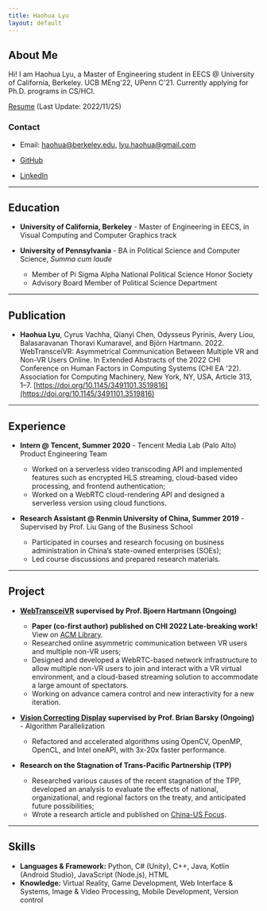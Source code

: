 ```yaml
---
title: Haohua Lyu
layout: default
---
```


## About Me

<!-- <img class="profile-picture" src="sherlock.jpg"> -->

Hi! I am Haohua Lyu, a Master of Engineering student in EECS @ University of California, Berkeley. UCB MEng'22, UPenn C'21. Currently applying for Ph.D. programs in CS/HCI.

[Resume](Haohua_Lyu_Resume_EN_2022_11_T.pdf) (Last Update: 2022/11/25)

### Contact

* Email: [haohua@berkeley.edu](mailto:haohua@berkeley.edu), [lyu.haohua@gmail.com](mailto:lyu.haohua@gmail.com)

* [GitHub](https://github.com/Haohua-Lyu)

* [LinkedIn](https://www.linkedin.com/in/haohualyu/)

---

## Education

* **University of California, Berkeley** - Master of Engineering in EECS, in Visual Computing and Computer Graphics track
* **University of Pennsylvania** - BA in Political Science and Computer Science, *Summa cum laude*

  - Member of Pi Sigma Alpha National Political Science Honor Society
  - Advisory Board Member of Political Science Department

---

## Publication

* **Haohua Lyu**, Cyrus Vachha, Qianyi Chen, Odysseus Pyrinis, Avery Liou, Balasaravanan Thoravi Kumaravel, and Björn Hartmann. 2022. WebTransceiVR: Asymmetrical Communication Between Multiple VR and Non-VR Users Online. In Extended Abstracts of the 2022 CHI Conference on Human Factors in Computing Systems (CHI EA '22). Association for Computing Machinery, New York, NY, USA, Article 313, 1–7. [https://doi.org/10.1145/3491101.3519816](https://doi.org/10.1145/3491101.3519816)

---

## Experience

* **Intern @ Tencent, Summer 2020** - Tencent Media Lab (Palo Alto) Product Engineering Team

  - Worked on a serverless video transcoding API and implemented features such as encrypted HLS streaming, cloud-based video processing, and frontend authentication;
  - Worked on a WebRTC cloud-rendering API and designed a serverless version using cloud functions.

* **Research Assistant @ Renmin University of China, Summer 2019** - Supervised by Prof. Liu Gang of the Business School

  - Participated in courses and research focusing on business administration in China’s state-owned enterprises (SOEs);
  - Led course discussions and prepared research materials.

---

## Project

* **[WebTransceiVR](https://www.behance.net/gallery/133237183/WebTransceiVR-Asymmetric-VR-Collaboration-At-Scale) supervised by Prof. Bjoern Hartmann (Ongoing)**
  - **Paper (co-first author) published on CHI 2022 Late-breaking work!** View on [ACM Library](https://dl.acm.org/doi/abs/10.1145/3491101.3519816).
  - Researched online asymmetric communication between VR users and multiple non-VR users;
  - Designed and developed a WebRTC-based network infrastructure to allow multiple non-VR users to join and interact with a VR virtual environment, and a cloud-based streaming solution to accommodate a large amount of spectators.
  - Working on advance camera control and new interactivity for a new iteration.

* **[Vision Correcting Display](https://barskygroup.wixsite.com/home) supervised by Prof. Brian Barsky (Ongoing)** - Algorithm Parallelization
  
  - Refactored and accelerated algorithms using OpenCV, OpenMP, OpenCL, and Intel oneAPI, with 3x-20x faster performance.

* **Research on the Stagnation of Trans-Pacific Partnership (TPP)**

  - Researched various causes of the recent stagnation of the TPP, developed an analysis to evaluate the effects of national,
organizational, and regional factors on the treaty, and anticipated future possibilities;
  - Wrote a research article and published on [China-US Focus](https://www.chinausfocus.com/finance-economy/why-the-tpp-collapsed). 

---

## Skills
* **Languages & Framework:** Python, C# (Unity), C++, Java, Kotlin (Android Studio), JavaScript (Node.js), HTML
* **Knowledge:** Virtual Reality, Game Development, Web Interface & Systems, Image & Video Processing, Mobile Development, Version control